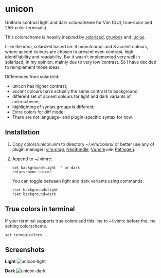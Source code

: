 unicon
======
Uniform contrast light and dark colorscheme for Vim (GUI, true-color and 256-color terminals).

This colorscheme is heavily inspired by [solarized][], [gruvbox][] and [lucius][].

I like the idea, solarized based on: 8 monotonous and 8 accent colours, where accent colours are
chosen to present even contrast, high identifiability and readability. But it wasn't implemented
very well in solarized, in my opinion, mainly due to  very low contrast. So I have decided to
reimplement those ideas.

Differences from solarized:
* unicon has higher contrast;
* accent colours have actually the same contrast to background;
* different set of accent colours for light and dark variants of colorscheme;
* highlighting of syntax groups is different;
* Extra colors for diff mode;
* There are not language- and plugin-specific syntax for now.

[solarized]: https://github.com/altercation/vim-colors-solarized
[gruvbox]: https://github.com/morhetz/gruvbox
[lucius]: https://github.com/jonathanfilip/vim-lucius

Installation
------------
1. Copy colors/unicon.vim to directory ~/.vim/colors/ or better use any of plugin manager:
   [vim-plug][], [NeoBundle][], [Vundle][] или [Pathogen][].

2. Append to ~/.vimrc:
   ```
   set background=light  " or dark
   colorscheme unicon
   ```
   You can toggle between light and dark variants using commands:
   ```
   :set background=light
   :set background=dark
   ```

[vim-plug]: https://github.com/junegunn/vim-plug
[NeoBundle]: https://github.com/Shougo/neobundle.vim
[Vundle]: https://github.com/gmarik/Vundle.vim
[Pathogen]: https://github.com/tpope/vim-pathogen

True colors in terminal
----------------------
If your terminal supports true colors add this line to ~/.vimrc before the line setting colorscheme.
```
set termguicolors
```

Screenshots
-----------
**Light**
![unicon-light](https://user-images.githubusercontent.com/21138800/56861204-6e26c400-69a7-11e9-97fd-7ee45449faed.png)

**Dark**
![unicon-dark](https://user-images.githubusercontent.com/21138800/56861207-741ca500-69a7-11e9-8ea2-a1658b14124f.png)
